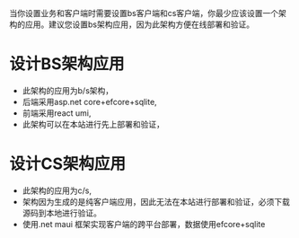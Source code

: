 当你设置业务和客户端时需要设置bs客户端和cs客户端，你最少应该设置一个架构的应用。建议您设置bs架构应用，因为此架构方便在线部署和验证。

# 设计BS架构应用
- 此架构的应用为b/s架构，
- 后端采用asp.net core+efcore+sqlite,
- 前端采用react umi,
- 此架构可以在本站进行先上部署和验证，

# 设计CS架构应用
- 此架构的应用为c/s,
- 架构因为生成的是纯客户端应用，因此无法在本站进行部署和验证，必须下载源码到本地进行验证。
- 使用.net maui 框架实现客户端的跨平台部署，数据使用efcore+sqlite
